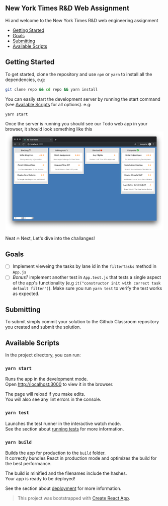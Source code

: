 ## New York Times R&D Web Assignment
Hi and welcome to the New York Times R&D web engineering assignment

- [Getting Started](#getting-started)
- [Goals](#goals)
- [Submitting](#submitting)
- [Available Scripts](#available-scripts)

## Getting Started
To get started, clone the repository and use `npm` or `yarn` to install all the dependencies, e.g:
```sh
git clone repo && cd repo && yarn install
```

You can easily start the development server by running the start command (see [Available Scripts](#available-scripts) for all options). e.g:
```
yarn start
```

Once the server is running you should see our Todo web app in your browser, it should look something like this
![todo_web_app](./docs/todo.png)

Neat 🔥 Next, Let's dive into the challanges!

## Goals
- [ ] Implement vieweing the tasks by lane id in the `filterTasks` method in `App.js`
- [ ] *Bonus?* implement another test in `App.test.js` that tests a single aspect of the app's functionality (e.g `it("constructor init with correct task default filter")`). Make sure you run `yarn test` to verify the test works as expected.

## Submitting
To submit simply commit your solution to the Github Classroom repository you created and submit the solution.

## Available Scripts

In the project directory, you can run:

### `yarn start`

Runs the app in the development mode.<br />
Open [http://localhost:3000](http://localhost:3000) to view it in the browser.

The page will reload if you make edits.<br />
You will also see any lint errors in the console.

### `yarn test`

Launches the test runner in the interactive watch mode.<br />
See the section about [running tests](https://facebook.github.io/create-react-app/docs/running-tests) for more information.

### `yarn build`

Builds the app for production to the `build` folder.<br />
It correctly bundles React in production mode and optimizes the build for the best performance.

The build is minified and the filenames include the hashes.<br />
Your app is ready to be deployed!

See the section about [deployment](https://facebook.github.io/create-react-app/docs/deployment) for more information.

> This project was bootstrapped with [Create React App](https://github.com/facebook/create-react-app).